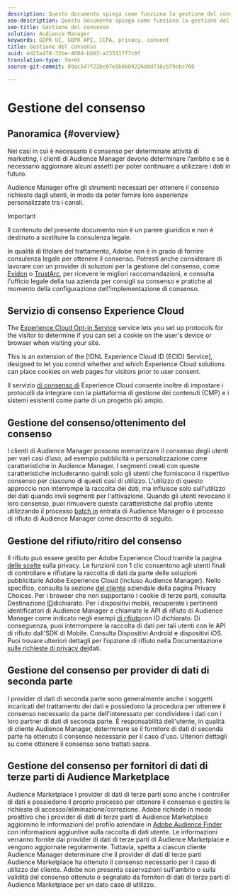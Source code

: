 ```yaml
---
description: Questo documento spiega come funziona la gestione del consenso in Audience Manager.
seo-description: Questo documento spiega come funziona la gestione del consenso in Audience Manager.
seo-title: Gestione del consenso
solution: Audience Manager
keywords: GDPR UI, GDPR API, CCPA, privacy, consent
title: Gestione del consenso
uuid: ed23a478-32be-460d-bb03-a735317f7c0f
translation-type: tm+mt
source-git-commit: 09ac547f22bc07e5b8609226ddd736cb79cbc700

---
```



# Gestione del consenso

## Panoramica {#overview}

Nei casi in cui è necessario il consenso per determinate attività di marketing, i clienti di Audience Manager devono determinare l’ambito e se è necessario aggiornare alcuni assetti per poter continuare a utilizzare i dati in futuro.

Audience Manager offre gli strumenti necessari per ottenere il consenso richiesto dagli utenti, in modo da poter fornire loro esperienze personalizzate tra i canali.

>[!IMPORTANT]
>
> Il contenuto del presente documento non è un parere giuridico e non è destinato a sostituire la consulenza legale.
>
> In qualità di titolare del trattamento, Adobe non è in grado di fornire consulenza legale per ottenere il consenso. Potresti anche considerare di lavorare con un provider di soluzioni per la gestione del consenso, come [Evidon](https://theblog.adobe.com/evidon-builds-gdpr-universal-consent-integration-with-launch-by-adobe/) o [TrustArc](https://theblog.adobe.com/trustarc-builds-consent-integration-launch-adobe/), per ricevere le migliori raccomandazioni, e consulta l'ufficio legale della tua azienda per consigli su consenso e pratiche al momento della configurazione dell'implementazione di consenso.

## Servizio di consenso Experience Cloud

The [Experience Cloud Opt-in Service](https://docs.adobe.com/content/help/en/id-service/using/implementation-guides/opt-in-service/optin-overview.html) service lets you set up protocols for the visitor to determine if you can set a cookie on the user's device or browser when visiting your site.

This is an extension of the [!DNL Experience Cloud ID (ECID) Service], designed to let you control whether and which Experience Cloud solutions can place cookies on web pages for visitors prior to user consent.

Il servizio [di consenso di](https://docs.adobe.com/content/help/en/id-service/using/implementation-guides/opt-in-service/optin-overview.html) Experience Cloud consente inoltre di impostare i protocolli da integrare con la piattaforma di gestione dei contenuti (CMP) e i sistemi esistenti come parte di un progetto più ampio.

## Gestione del consenso/ottenimento del consenso

I clienti di Audience Manager possono memorizzare il consenso degli utenti per vari casi d’uso, ad esempio pubblicità o personalizzazione come caratteristiche in Audience Manager. I segmenti creati con queste caratteristiche includeranno quindi solo gli utenti che forniscono il rispettivo consenso per ciascuno di questi casi di utilizzo. L'utilizzo di questo approccio non interrompe la raccolta dei dati, ma influisce solo sull'utilizzo dei dati quando invii segmenti per l'attivazione. Quando gli utenti revocano il loro consenso, puoi rimuovere queste caratteristiche dal profilo utente utilizzando il processo [batch in](../../integration/sending-audience-data/batch-data-transfer-explained/inbound-file-contents.md) entrata di Audience Manager o il processo di rifiuto di Audience Manager come descritto di seguito.

## Gestione del rifiuto/ritiro del consenso

Il rifiuto può essere gestito per Adobe Experience Cloud tramite la pagina [delle scelte](https://www.adobe.com/privacy/opt-out.html#customeruse) sulla privacy. Le funzioni con 1 clic consentono agli utenti finali di controllare e rifiutare la raccolta di dati da parte delle soluzioni pubblicitarie Adobe Experience Cloud (incluso Audience Manager). Nello specifico, consulta la sezione [del cliente](https://www.adobe.com/privacy/opt-out.html#customeruse) aziendale della pagina Privacy Choices. Per i browser che non supportano i cookie di terze parti, consulta Destinazione [ID](../../features/declared-ids.md#declared-id-targeting)dichiarato. Per i dispositivi mobili, recuperate i pertinenti identificatori di Audience Manager e chiamate le API di rifiuto di Audience Manager come indicato negli esempi [di rifiuto](../../features/declared-ids.md#opt-out-examples)con ID dichiarato. Di conseguenza, puoi interrompere la raccolta di dati per tali utenti con le API di rifiuto dall'SDK di Mobile. Consulta Dispositivi [](https://marketing.adobe.com/resources/help/en_US/mobile/android/privacy.html) Android e dispositivi [](https://marketing.adobe.com/resources/help/en_US/mobile/ios/privacy.html)iOS. Puoi trovare ulteriori dettagli per l’opzione di rifiuto nella Documentazione [sulle richieste di privacy dei](../../overview/data-security-and-privacy/data-privacy-requests.md)dati.

## Gestione del consenso per provider di dati di seconda parte

I provider di dati di seconda parte sono generalmente anche i soggetti incaricati del trattamento dei dati e possiedono la procedura per ottenere il consenso necessario da parte dell'interessato per condividere i dati con i loro partner di dati di seconda parte. È responsabilità dell'utente, in qualità di cliente Audience Manager, determinare se il fornitore di dati di seconda parte ha ottenuto il consenso necessario per il caso d'uso. Ulteriori dettagli su come ottenere il consenso sono trattati sopra.

## Gestione del consenso per fornitori di dati di terze parti di Audience Marketplace

Audience Marketplace I provider di dati di terze parti sono anche i controller di dati e possiedono il proprio processo per ottenere il consenso e gestire le richieste di accesso/eliminazione/correzione. Adobe richiede in modo proattivo che i provider di dati di terze parti di Audience Marketplace aggiornino le informazioni del profilo aziendale in [Adobe Audience Finder](https://www.adobe-audience-finder.com/) con informazioni aggiuntive sulla raccolta di dati utente. Le informazioni verranno fornite dai provider di dati di terze parti di Audience Marketplace e vengono aggiornate regolarmente. Tuttavia, spetta a ciascun cliente Audience Manager determinare che il provider di dati di terze parti Audience Marketplace ha ottenuto il consenso necessario per il caso di utilizzo del cliente. Adobe non presenta osservazioni sull'ambito o sulla validità del consenso ottenuto o segnalato da fornitori di dati di terze parti di Audience Marketplace per un dato caso di utilizzo.
